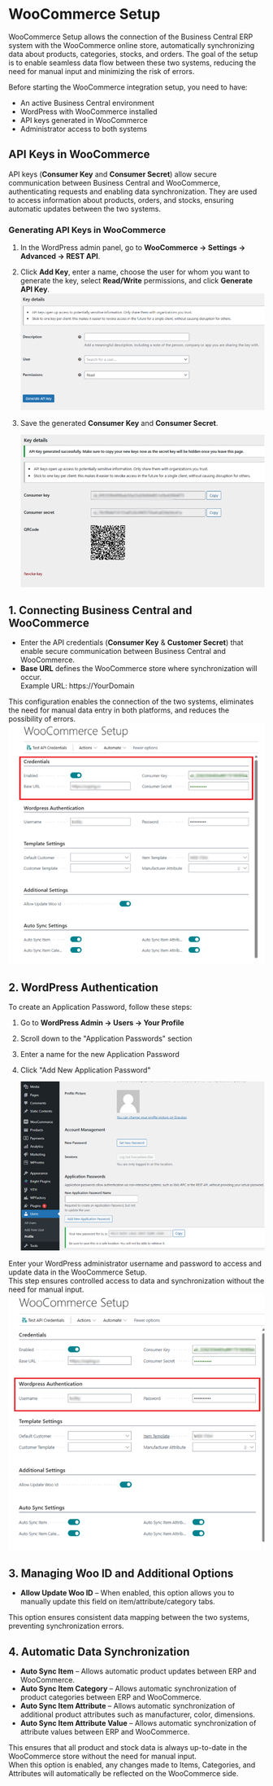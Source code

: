 
# WooCommerce Setup

WooCommerce Setup allows the connection of the Business Central ERP system with the WooCommerce online store, automatically synchronizing data about products, categories, stocks, and orders. The goal of the setup is to enable seamless data flow between these two systems, reducing the need for manual input and minimizing the risk of errors.

Before starting the WooCommerce integration setup, you need to have:

- An active Business Central environment
- WordPress with WooCommerce installed
- API keys generated in WooCommerce
- Administrator access to both systems

## API Keys in WooCommerce

API keys (**Consumer Key** and **Consumer Secret**) allow secure communication between Business Central and WooCommerce, authenticating requests and enabling data synchronization. They are used to access information about products, orders, and stocks, ensuring automatic updates between the two systems.

### Generating API Keys in WooCommerce

1. In the WordPress admin panel, go to **WooCommerce → Settings → Advanced → REST API**.
2. Click **Add Key**, enter a name, choose the user for whom you want to generate the key, select **Read/Write** permissions, and click **Generate API Key**.
    ![image](image/api.png)
3. Save the generated **Consumer Key** and **Consumer Secret**.

    ![image](image/key.png)

## 1. Connecting Business Central and WooCommerce
- Enter the API credentials (**Consumer Key** & **Customer Secret**) that enable secure communication between Business Central and WooCommerce.  
- **Base URL** defines the WooCommerce store where synchronization will occur.  
     Example URL: https://YourDomain

This configuration enables the connection of the two systems, eliminates the need for manual data entry in both platforms, and reduces the possibility of errors.  
    ![image](image/wooCom.png)

## 2. WordPress Authentication
To create an Application Password, follow these steps:

1. Go to **WordPress Admin → Users → Your Profile**
2. Scroll down to the "Application Passwords" section
3. Enter a name for the new Application Password 
4. Click "Add New Application Password"
   
     ![image](image/Password.png)

Enter your WordPress administrator username and password to access and update data in the WooCommerce Setup.  
This step ensures controlled access to data and synchronization without the need for manual input.
    ![image](image/setup.png)


## 3. Managing Woo ID and Additional Options
- **Allow Update Woo ID** – When enabled, this option allows you to manually update this field on item/attribute/category tabs.

This option ensures consistent data mapping between the two systems, preventing synchronization errors.

## 4. Automatic Data Synchronization
- **Auto Sync Item** – Allows automatic product updates between ERP and WooCommerce.
- **Auto Sync Item Category** – Allows automatic synchronization of product categories between ERP and WooCommerce.
- **Auto Sync Item Attribute** – Allows automatic synchronization of additional product attributes such as manufacturer, color, dimensions.
- **Auto Sync Item Attribute Value** – Allows automatic synchronization of attribute values between ERP and WooCommerce.

This ensures that all product and stock data is always up-to-date in the WooCommerce store without the need for manual input.  
When this option is enabled, any changes made to Items, Categories, and Attributes will automatically be reflected on the WooCommerce side.
